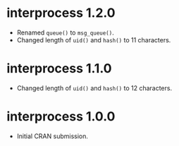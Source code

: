 # interprocess 1.2.0

* Renamed `queue()` to `msg_queue()`.
* Changed length of `uid()` and `hash()` to 11 characters.


# interprocess 1.1.0

* Changed length of `uid()` and `hash()` to 12 characters.


# interprocess 1.0.0

* Initial CRAN submission.
